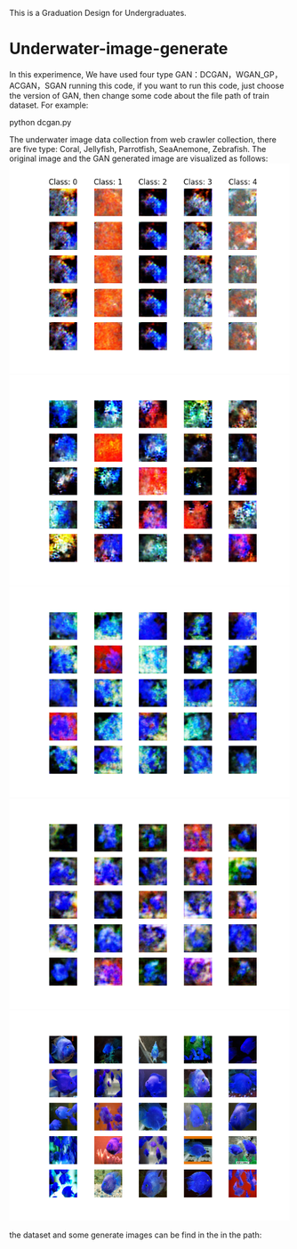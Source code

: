  This is a Graduation Design for Undergraduates.
# Underwater-image-generate

 In this experimence, We have used four type GAN：DCGAN，WGAN_GP，ACGAN，SGAN running this code, if you want to run this code, just choose the version of GAN, then change some code about the file path of train dataset. For example:

python dcgan.py

The underwater image data collection from web crawler collection, there are five type: Coral, Jellyfish, Parrotfish, SeaAnemone, Zebrafish. The original image and the GAN generated image are visualized as follows:
![generate imagea for acgan](https://github.com/Briwisdom/Underwater-image-generate/blob/master/acgan/images/1100.png)
![generate imagea for sgan](https://github.com/Briwisdom/Underwater-image-generate/blob/master/sgan/images_64/mnist_1150.png)
![generate images for dcgan,Parrotfish](https://github.com/Briwisdom/Underwater-image-generate/blob/master/dcgan/genImages/Parrotfish_64/epochs_1120.png)
![generate images for wgan_gp, Parrotfish](https://github.com/Briwisdom/Underwater-image-generate/blob/master/wgan_gp/genImages/Parrotfish_64/epochs_1620.png)
![original images of Parrotfish](https://github.com/Briwisdom/Underwater-image-generate/blob/master/Parrotfish_64.png)

the dataset and some generate images can be find in the in the path:

